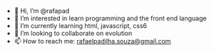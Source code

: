 - 👋 Hi, I’m @rafapad
- 👀 I’m interested in learn programming and the front end language
- 🌱 I’m currently learning html, javascript, css6
- 💞️ I’m looking to collaborate on evolution
- 📫 How to reach me: rafaelpadilha.souza@gmail.com

<!---
rafapad/rafapad is a ✨ special ✨ repository because its `README.md` (this file) appears on your GitHub profile.
You can click the Preview link to take a look at your changes.
--->
